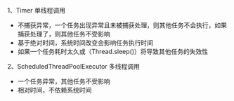 
1、Timer 单线程调用
* 不捕获异常，一个任务出现异常且未被捕获处理，则其他任务不会执行，如果捕获处理了，则其他任务不受影响
* 基于绝对时间，系统时间改变会影响任务执行时间
* 如果一个任务耗时太久或（Thread.sleep()）将导致其他任务的失效性

2、ScheduledThreadPoolExecutor 多线程调用
* 一个任务异常，其他任务不受影响
* 相对时间，不依赖系统时间